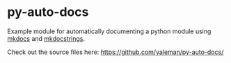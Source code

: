 # py-auto-docs

Example module for automatically documenting a python module using [mkdocs](https://www.mkdocs.org/) and [mkdocstrings](https://mkdocstrings.github.io/).

Check out the source files here: https://github.com/yaleman/py-auto-docs/